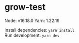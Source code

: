 # grow-test

Node: v16.18.0
Yarn: 1.22.19

Install dependencies: `yarn install` <br/>
Run development: `yarn dev`
